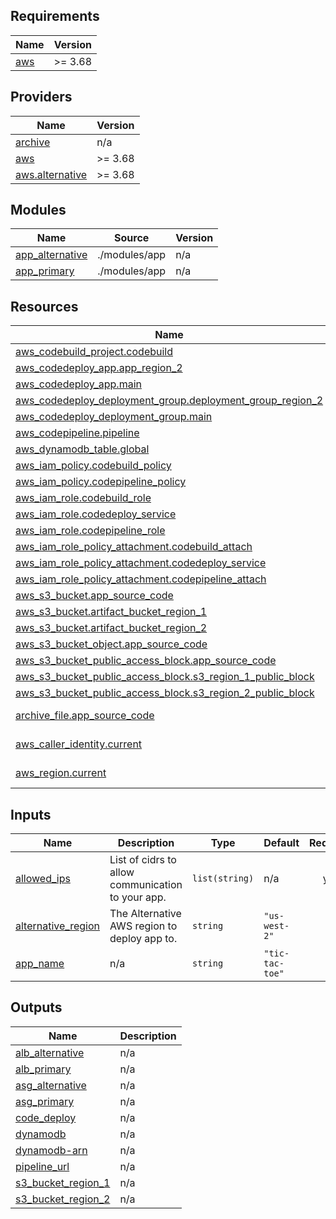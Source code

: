 <!-- BEGIN_TF_DOCS -->
## Requirements

| Name | Version |
|------|---------|
| <a name="requirement_aws"></a> [aws](#requirement\_aws) | >= 3.68 |

## Providers

| Name | Version |
|------|---------|
| <a name="provider_archive"></a> [archive](#provider\_archive) | n/a |
| <a name="provider_aws"></a> [aws](#provider\_aws) | >= 3.68 |
| <a name="provider_aws.alternative"></a> [aws.alternative](#provider\_aws.alternative) | >= 3.68 |

## Modules

| Name | Source | Version |
|------|--------|---------|
| <a name="module_app_alternative"></a> [app\_alternative](#module\_app\_alternative) | ./modules/app | n/a |
| <a name="module_app_primary"></a> [app\_primary](#module\_app\_primary) | ./modules/app | n/a |

## Resources

| Name | Type |
|------|------|
| [aws_codebuild_project.codebuild](https://registry.terraform.io/providers/hashicorp/aws/latest/docs/resources/codebuild_project) | resource |
| [aws_codedeploy_app.app_region_2](https://registry.terraform.io/providers/hashicorp/aws/latest/docs/resources/codedeploy_app) | resource |
| [aws_codedeploy_app.main](https://registry.terraform.io/providers/hashicorp/aws/latest/docs/resources/codedeploy_app) | resource |
| [aws_codedeploy_deployment_group.deployment_group_region_2](https://registry.terraform.io/providers/hashicorp/aws/latest/docs/resources/codedeploy_deployment_group) | resource |
| [aws_codedeploy_deployment_group.main](https://registry.terraform.io/providers/hashicorp/aws/latest/docs/resources/codedeploy_deployment_group) | resource |
| [aws_codepipeline.pipeline](https://registry.terraform.io/providers/hashicorp/aws/latest/docs/resources/codepipeline) | resource |
| [aws_dynamodb_table.global](https://registry.terraform.io/providers/hashicorp/aws/latest/docs/resources/dynamodb_table) | resource |
| [aws_iam_policy.codebuild_policy](https://registry.terraform.io/providers/hashicorp/aws/latest/docs/resources/iam_policy) | resource |
| [aws_iam_policy.codepipeline_policy](https://registry.terraform.io/providers/hashicorp/aws/latest/docs/resources/iam_policy) | resource |
| [aws_iam_role.codebuild_role](https://registry.terraform.io/providers/hashicorp/aws/latest/docs/resources/iam_role) | resource |
| [aws_iam_role.codedeploy_service](https://registry.terraform.io/providers/hashicorp/aws/latest/docs/resources/iam_role) | resource |
| [aws_iam_role.codepipeline_role](https://registry.terraform.io/providers/hashicorp/aws/latest/docs/resources/iam_role) | resource |
| [aws_iam_role_policy_attachment.codebuild_attach](https://registry.terraform.io/providers/hashicorp/aws/latest/docs/resources/iam_role_policy_attachment) | resource |
| [aws_iam_role_policy_attachment.codedeploy_service](https://registry.terraform.io/providers/hashicorp/aws/latest/docs/resources/iam_role_policy_attachment) | resource |
| [aws_iam_role_policy_attachment.codepipeline_attach](https://registry.terraform.io/providers/hashicorp/aws/latest/docs/resources/iam_role_policy_attachment) | resource |
| [aws_s3_bucket.app_source_code](https://registry.terraform.io/providers/hashicorp/aws/latest/docs/resources/s3_bucket) | resource |
| [aws_s3_bucket.artifact_bucket_region_1](https://registry.terraform.io/providers/hashicorp/aws/latest/docs/resources/s3_bucket) | resource |
| [aws_s3_bucket.artifact_bucket_region_2](https://registry.terraform.io/providers/hashicorp/aws/latest/docs/resources/s3_bucket) | resource |
| [aws_s3_bucket_object.app_source_code](https://registry.terraform.io/providers/hashicorp/aws/latest/docs/resources/s3_bucket_object) | resource |
| [aws_s3_bucket_public_access_block.app_source_code](https://registry.terraform.io/providers/hashicorp/aws/latest/docs/resources/s3_bucket_public_access_block) | resource |
| [aws_s3_bucket_public_access_block.s3_region_1_public_block](https://registry.terraform.io/providers/hashicorp/aws/latest/docs/resources/s3_bucket_public_access_block) | resource |
| [aws_s3_bucket_public_access_block.s3_region_2_public_block](https://registry.terraform.io/providers/hashicorp/aws/latest/docs/resources/s3_bucket_public_access_block) | resource |
| [archive_file.app_source_code](https://registry.terraform.io/providers/hashicorp/archive/latest/docs/data-sources/file) | data source |
| [aws_caller_identity.current](https://registry.terraform.io/providers/hashicorp/aws/latest/docs/data-sources/caller_identity) | data source |
| [aws_region.current](https://registry.terraform.io/providers/hashicorp/aws/latest/docs/data-sources/region) | data source |

## Inputs

| Name | Description | Type | Default | Required |
|------|-------------|------|---------|:--------:|
| <a name="input_allowed_ips"></a> [allowed\_ips](#input\_allowed\_ips) | List of cidrs to allow communication to your app. | `list(string)` | n/a | yes |
| <a name="input_alternative_region"></a> [alternative\_region](#input\_alternative\_region) | The Alternative AWS region to deploy app to. | `string` | `"us-west-2"` | no |
| <a name="input_app_name"></a> [app\_name](#input\_app\_name) | n/a | `string` | `"tic-tac-toe"` | no |

## Outputs

| Name | Description |
|------|-------------|
| <a name="output_alb_alternative"></a> [alb\_alternative](#output\_alb\_alternative) | n/a |
| <a name="output_alb_primary"></a> [alb\_primary](#output\_alb\_primary) | n/a |
| <a name="output_asg_alternative"></a> [asg\_alternative](#output\_asg\_alternative) | n/a |
| <a name="output_asg_primary"></a> [asg\_primary](#output\_asg\_primary) | n/a |
| <a name="output_code_deploy"></a> [code\_deploy](#output\_code\_deploy) | n/a |
| <a name="output_dynamodb"></a> [dynamodb](#output\_dynamodb) | n/a |
| <a name="output_dynamodb-arn"></a> [dynamodb-arn](#output\_dynamodb-arn) | n/a |
| <a name="output_pipeline_url"></a> [pipeline\_url](#output\_pipeline\_url) | n/a |
| <a name="output_s3_bucket_region_1"></a> [s3\_bucket\_region\_1](#output\_s3\_bucket\_region\_1) | n/a |
| <a name="output_s3_bucket_region_2"></a> [s3\_bucket\_region\_2](#output\_s3\_bucket\_region\_2) | n/a |
<!-- END_TF_DOCS -->